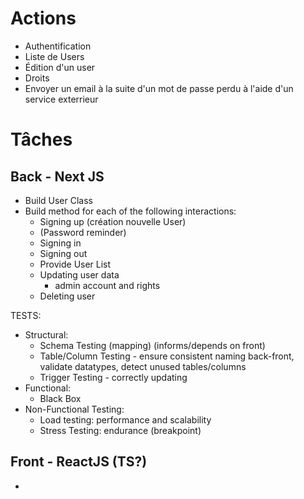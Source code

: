 # Actions
- Authentification 
- Liste de Users
- Édition d'un user 
- Droits 
- Envoyer un email à la suite d'un mot de passe perdu à l'aide d'un service exterrieur

# Tâches
## Back - Next JS

- Build User Class
- Build method for each of the following interactions:
    - Signing up (création nouvelle User)
    - (Password reminder)
    - Signing in
    - Signing out
    - Provide User List
    - Updating user data
        - admin account and rights
    - Deleting user

TESTS:
- Structural:
    - Schema Testing (mapping) (informs/depends on front)
    - Table/Column Testing - ensure consistent naming back-front, validate datatypes, detect unused tables/columns
    - Trigger Testing - correctly updating
- Functional:
    - Black Box
- Non-Functional Testing:
    - Load testing: performance and scalability
    - Stress Testing: endurance (breakpoint)



## Front - ReactJS (TS?)
- 
